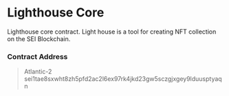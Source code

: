 
# Lighthouse Core

Lighthouse core contract. Light house is a tool for creating NFT collection on the SEI Blockchain.

### Contract Address
> Atlantic-2
> sei1tae8sxwht8zh5pfd2ac2l6ex97rk4jkd23gw5sczgjxgey9lduusptyaqn